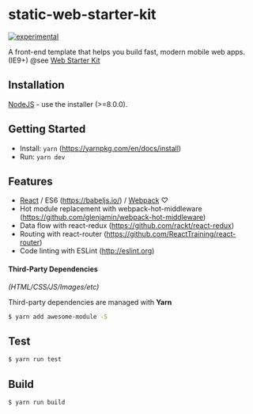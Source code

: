 static-web-starter-kit
===============

[![experimental](http://badges.github.io/stability-badges/dist/experimental.svg)](http://github.com/badges/stability-badges)

A front-end template that helps you build fast, modern mobile web apps. (IE9+) @see [Web Starter Kit](https://github.com/google/web-starter-kit)


## Installation
 
[NodeJS](http://nodejs.org) - use the installer (>=8.0.0).

## Getting Started

- Install: `yarn` (https://yarnpkg.com/en/docs/install)
- Run: `yarn dev`

## Features

* [React](http://facebook.github.io/react/) / ES6 (https://babeljs.io/) / [Webpack](https://webpack.github.io/) ♡
* Hot module replacement with webpack-hot-middleware (https://github.com/glenjamin/webpack-hot-middleware)
* Data flow with react-redux (https://github.com/rackt/react-redux)
* Routing with react-router (https://github.com/ReactTraining/react-router)
* Code linting with ESLint (http://eslint.org)


#### Third-Party Dependencies

*(HTML/CSS/JS/Images/etc)*

Third-party dependencies are managed with **Yarn**

```sh
$ yarn add awesome-module -S
```

## Test

```sh
$ yarn run test
```

## Build

```sh
$ yarn run build
```
